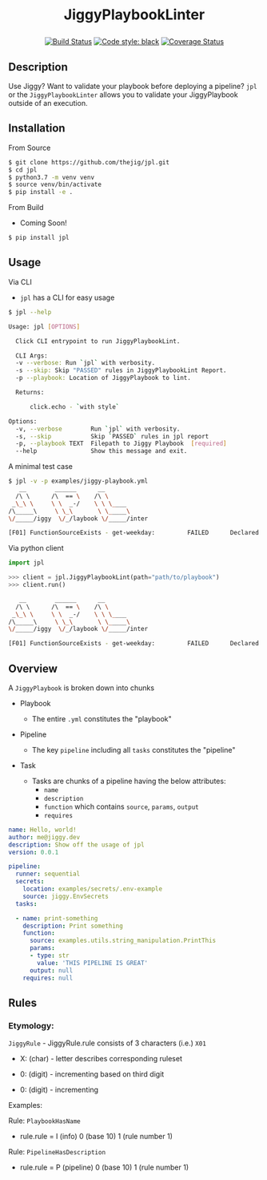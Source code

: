# <p align="center"> JiggyPlaybookLinter </p>

<p align="center">
<a href="https://travis-ci.com/thejig/jpl"><img alt="Build Status" src="https://travis-ci.com/thejig/jpl.svg?branch=master"></a>
<a href="https://github.com/psf/black"><img alt="Code style: black" src="https://img.shields.io/badge/code%20style-black-000000.svg"></a>
<a href="https://coveralls.io/github/thejig/jpl?branch=master"><img alt="Coverage Status" src="https://coveralls.io/repos/github/thejig/jpl/badge.svg?branch=master"></a>
</p>


## Description
Use Jiggy? Want to validate your playbook before deploying a pipeline?
`jpl` or the `JiggyPlaybookLinter` allows you to validate your JiggyPlaybook outside of an execution.


## Installation
From Source
```bash
$ git clone https://github.com/thejig/jpl.git
$ cd jpl
$ python3.7 -m venv venv
$ source venv/bin/activate
$ pip install -e .
```

From Build
* Coming Soon!
```bash
$ pip install jpl
```

## Usage
Via CLI
* `jpl` has a CLI for easy usage
```bash
$ jpl --help

Usage: jpl [OPTIONS]

  Click CLI entrypoint to run JiggyPlaybookLint.

  CLI Args:
  -v --verbose: Run `jpl` with verbosity.
  -s --skip: Skip "PASSED" rules in JiggyPlaybookLint Report.
  -p --playbook: Location of JiggyPlaybook to lint.

  Returns:

      click.echo - `with style`

Options:
  -v, --verbose        Run `jpl` with verbosity.
  -s, --skip           Skip `PASSED` rules in jpl report
  -p, --playbook TEXT  Filepath to Jiggy Playbook  [required]
  --help               Show this message and exit.
```

A minimal test case
```bash
$ jpl -v -p examples/jiggy-playbook.yml
   __        ______      __
  /\ \      /\  == \    /\ \
 _\_\ \     \ \  _-/    \ \ \____
/\_____\     \ \_\       \ \_____\
\/_____/iggy  \/_/laybook \/_____/inter

[F01] FunctionSourceExists - get-weekday:         FAILED      Declared path to function: `examples.utils.dates.GetWeekdayTask` does not exist.

```

Via python client
```python
import jpl

>>> client = jpl.JiggyPlaybookLint(path="path/to/playbook")
>>> client.run()
```

```bash
   __        ______      __
  /\ \      /\  == \    /\ \
 _\_\ \     \ \  _-/    \ \ \____
/\_____\     \ \_\       \ \_____\
\/_____/iggy  \/_/laybook \/_____/inter

[F01] FunctionSourceExists - get-weekday:         FAILED      Declared path to function: `examples.utils.dates.GetWeekdayTask` does not exist.
```

## Overview
A `JiggyPlaybook` is broken down into chunks

* Playbook 
    * The entire `.yml` constitutes the "playbook"

* Pipeline
    * The key `pipeline` including all `tasks` constitutes the "pipeline"

* Task
    * Tasks are chunks of a pipeline having the below attributes:
        * `name`
        * `description`
        * `function` which contains `source`, `params`, `output`
        * `requires`

```yaml
name: Hello, world!
author: me@jiggy.dev
description: Show off the usage of jpl
version: 0.0.1

pipeline:
  runner: sequential
  secrets:
    location: examples/secrets/.env-example
    source: jiggy.EnvSecrets
  tasks:

  - name: print-something
    description: Print something
    function:
      source: examples.utils.string_manipulation.PrintThis
      params:
      - type: str
        value: 'THIS PIPELINE IS GREAT'
      output: null
    requires: null

```

## Rules
### Etymology:
`JiggyRule` - JiggyRule.rule consists of 3 characters (i.e.) `X01`


* X: (char) - letter describes corresponding ruleset

* 0: (digit) - incrementing based on third digit

* 0: (digit) - incrementing


Examples:

Rule: `PlaybookHasName`

* rule.rule = I (info) 0 (base 10) 1 (rule number 1)

Rule: `PipelineHasDescription`

* rule.rule = P (pipeline) 0 (base 10) 1 (rule number 1)
